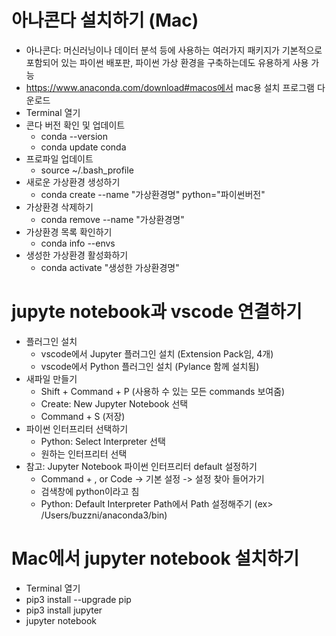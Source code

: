 # 아나콘다 설치하기 (Mac)
- 아나콘다: 머신러닝이나 데이터 분석 등에 사용하는 여러가지 패키지가 기본적으로 포함되어 있는 파이썬 배포판, 파이썬 가상 환경을 구축하는데도 유용하게 사용 가능
- https://www.anaconda.com/download#macos에서 mac용 설치 프로그램 다운로드
- Terminal 열기
- 콘다 버전 확인 및 업데이트
  - conda --version
  - conda update conda
- 프로파일 업데이트
  - source ~/.bash_profile
- 새로운 가상환경 생성하기
  - conda create --name "가상환경명" python="파이썬버전"
- 가상환경 삭제하기
  - conda remove --name "가상환경명"
- 가상환경 목록 확인하기
  - conda info --envs
- 생성한 가상환경 활성화하기
  - conda activate "생성한 가상환경명"


# jupyte notebook과 vscode 연결하기
- 플러그인 설치
  - vscode에서 Jupyter 플러그인 설치 (Extension Pack임, 4개)
  - vscode에서 Python 플러그인 설치 (Pylance 함께 설치됨)
- 새파일 만들기
  - Shift + Command + P (사용하 수 있는 모든 commands 보여줌)
  - Create: New Jupyter Notebook 선택
  - Command + S (저장)
- 파이썬 인터프리터 선택하기
  - Python: Select Interpreter 선택
  - 원하는 인터프리터 선택
- 참고: Jupyter Notebook 파이썬 인터프리터 default 설정하기
  - Command + , or Code -> 기본 설정 -> 설정 찾아 들어가기
  - 검색창에 python이라고 침
  - Python: Default Interpreter Path에서 Path 설정해주기 (ex> /Users/buzzni/anaconda3/bin)

   
# Mac에서 jupyter notebook 설치하기
- Terminal 열기
- pip3 install --upgrade pip
- pip3 install jupyter
- jupyter notebook

